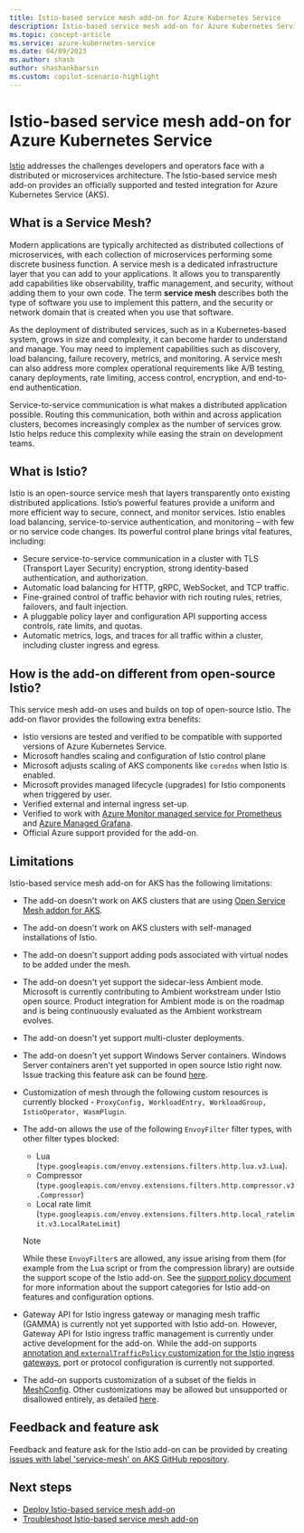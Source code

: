 ```yaml
---
title: Istio-based service mesh add-on for Azure Kubernetes Service
description: Istio-based service mesh add-on for Azure Kubernetes Service.
ms.topic: concept-article
ms.service: azure-kubernetes-service
ms.date: 04/09/2023
ms.author: shasb
author: shashankbarsin
ms.custom: copilot-scenario-highlight
---
```


# Istio-based service mesh add-on for Azure Kubernetes Service

[Istio][istio-overview] addresses the challenges developers and operators face with a distributed or microservices architecture. The Istio-based service mesh add-on provides an officially supported and tested integration for Azure Kubernetes Service (AKS).

## What is a Service Mesh?

Modern applications are typically architected as distributed collections of microservices, with each collection of microservices performing some discrete business function. A service mesh is a dedicated infrastructure layer that you can add to your applications. It allows you to transparently add capabilities like observability, traffic management, and security, without adding them to your own code. The term **service mesh** describes both the type of software you use to implement this pattern, and the security or network domain that is created when you use that software.

As the deployment of distributed services, such as in a Kubernetes-based system, grows in size and complexity, it can become harder to understand and manage. You may need to implement capabilities such as discovery, load balancing, failure recovery, metrics, and monitoring. A service mesh can also address more complex operational requirements like A/B testing, canary deployments, rate limiting, access control, encryption, and end-to-end authentication.

Service-to-service communication is what makes a distributed application possible. Routing this communication, both within and across application clusters, becomes increasingly complex as the number of services grow. Istio helps reduce this complexity while easing the strain on development teams.

## What is Istio?

Istio is an open-source service mesh that layers transparently onto existing distributed applications. Istio’s powerful features provide a uniform and more efficient way to secure, connect, and monitor services. Istio enables load balancing, service-to-service authentication, and monitoring – with few or no service code changes. Its powerful control plane brings vital features, including:

* Secure service-to-service communication in a cluster with TLS (Transport Layer Security) encryption, strong identity-based authentication, and authorization.
* Automatic load balancing for HTTP, gRPC, WebSocket, and TCP traffic.
* Fine-grained control of traffic behavior with rich routing rules, retries, failovers, and fault injection.
* A pluggable policy layer and configuration API supporting access controls, rate limits, and quotas.
* Automatic metrics, logs, and traces for all traffic within a cluster, including cluster ingress and egress.

## How is the add-on different from open-source Istio?

This service mesh add-on uses and builds on top of open-source Istio. The add-on flavor provides the following extra benefits:

* Istio versions are tested and verified to be compatible with supported versions of Azure Kubernetes Service.
* Microsoft handles scaling and configuration of Istio control plane
* Microsoft adjusts scaling of AKS components like `coredns` when Istio is enabled.
* Microsoft provides managed lifecycle (upgrades) for Istio components when triggered by user.
* Verified external and internal ingress set-up.
* Verified to work with [Azure Monitor managed service for Prometheus][managed-prometheus-overview] and [Azure Managed Grafana][managed-grafana-overview].
* Official Azure support provided for the add-on.

## Limitations

Istio-based service mesh add-on for AKS has the following limitations:
* The add-on doesn't work on AKS clusters that are using [Open Service Mesh addon for AKS][open-service-mesh-about].
* The add-on doesn't work on AKS clusters with self-managed installations of Istio.
* The add-on doesn't support adding pods associated with virtual nodes to be added under the mesh.
* The add-on doesn't yet support the sidecar-less Ambient mode. Microsoft is currently contributing to Ambient workstream under Istio open source. Product integration for Ambient mode is on the roadmap and is being continuously evaluated as the Ambient workstream evolves.
* The add-on doesn't yet support multi-cluster deployments.
* The add-on doesn't yet support Windows Server containers. Windows Server containers aren't yet supported in open source Istio right now. Issue tracking this feature ask can be found [here][istio-oss-windows-issue].
* Customization of mesh through the following custom resources is currently blocked - `ProxyConfig, WorkloadEntry, WorkloadGroup, IstioOperator, WasmPlugin`. 
* The add-on allows the use of the following `EnvoyFilter` filter types, with other filter types blocked:
    * Lua (`type.googleapis.com/envoy.extensions.filters.http.lua.v3.Lua`).
    * Compressor (`type.googleapis.com/envoy.extensions.filters.http.compressor.v3.Compressor`)
    * Local rate limit (`type.googleapis.com/envoy.extensions.filters.http.local_ratelimit.v3.LocalRateLimit`)
    
    > [!NOTE]
    > While these `EnvoyFilter`s are allowed, any issue arising from them (for example from the Lua script or from the compression library) are outside the support scope of the Istio add-on. See the [support policy document][istio-support-policy] for more information about the support categories for Istio add-on features and configuration options.
* Gateway API for Istio ingress gateway or managing mesh traffic (GAMMA) is currently not yet supported with Istio add-on. However, Gateway API for Istio ingress traffic management is currently under active development for the add-on. While the add-on supports [annotation and `externalTrafficPolicy` customization for the Istio ingress gateways][istio-ingress-customization], port or protocol configuration is currently not supported.
* The add-on supports customization of a subset of the fields in [MeshConfig][upstream-istio-meshconfig]. Other customizations may be allowed but unsupported or disallowed entirely, as detailed [here][istio-meshconfig-allowlist].

## Feedback and feature ask

Feedback and feature ask for the Istio add-on can be provided by creating [issues with label 'service-mesh' on AKS GitHub repository][aks-github-service-mesh-issues].

## Next steps

* [Deploy Istio-based service mesh add-on][istio-deploy-addon]
* [Troubleshoot Istio-based service mesh add-on][istio-troubleshooting]

[istio-overview]: https://istio.io/latest/
[managed-prometheus-overview]: /azure/azure-monitor/essentials/prometheus-metrics-overview
[managed-grafana-overview]: /azure/managed-grafana/overview
[azure-cni-cilium]: azure-cni-powered-by-cilium.md
[open-service-mesh-about]: open-service-mesh-about.md
[istio-ingress]: ./istio-deploy-ingress.md
[istio-ingress-customization]: ./istio-deploy-ingress.md#ingress-gateway-service-customizations
[istio-troubleshooting]: /troubleshoot/azure/azure-kubernetes/extensions/istio-add-on-general-troubleshooting
[istio-deploy-addon]: istio-deploy-addon.md
[istio-meshconfig-allowlist]: istio-meshconfig.md#allowed-supported-and-blocked-meshconfig-values
[upstream-istio-meshconfig]: https://istio.io/latest/docs/reference/config/istio.mesh.v1alpha1/

[istio-oss-windows-issue]: https://github.com/istio/istio/issues/27893
[aks-github-service-mesh-issues]: https://github.com/Azure/AKS/issues?q=is%3Aopen+is%3Aissue+label%3Aservice-mesh
[istio-support-policy]: ./istio-support-policy.md#allowed-supported-and-blocked-customizations
[istio-telemetry]: ./istio-telemetry.md
